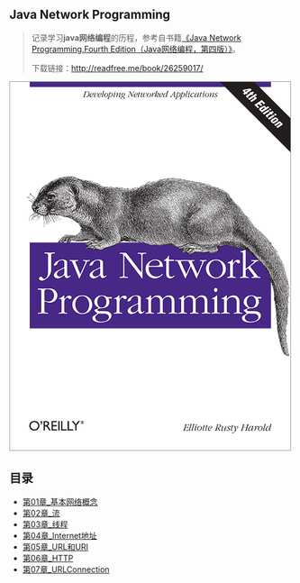 ## Java Network Programming

> 记录学习**java网络编程**的历程，参考自书籍[《Java Network Programming,Fourth Edition（Java网络编程，第四版）》](https://book.douban.com/subject/26259017/)。
>
> 下载链接：<http://readfree.me/book/26259017/>

![img](assets/lrg.jpg) 

## 目录

+ [第01章_基本网络概念](第01章_基本网络概念.md  )
+ [第02章_流](第02章_流.md )
+ [第03章_线程](第03章_线程.md )
+ [第04章_Internet地址](第04章_Internet地址.md )
+ [第05章_URL和URI](第05章_URL和URI.md)
+ [第06章_HTTP](第06章_HTTP.md )
+ [第07章_URLConnection](第07章_URLConnection.md)

